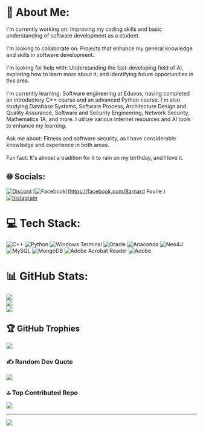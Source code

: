 # 💫 About Me:
I'm currently working on: Improving my coding skills and basic understanding of software development as a student.<br><br>I'm looking to collaborate on: Projects that enhance my general knowledge and skills in software development.<br><br>I'm looking for help with: Understanding the fast-developing field of AI, exploring how to learn more about it, and identifying future opportunities in this area.<br><br>I'm currently learning: Software engineering at Eduvos, having completed an introductory C++ course and an advanced Python course. I'm also studying Database Systems, Software Process, Architecture Design and Quality Assurance, Software and Security Engineering, Network Security, Mathematics 1A, and more. I utilize various internet resources and AI tools to enhance my learning.<br><br>Ask me about: Fitness and software security, as I have considerable knowledge and experience in both areas.<br><br>Fun fact: It's almost a tradition for it to rain on my birthday, and I love it.


## 🌐 Socials:
[![Discord](https://img.shields.io/badge/Discord-%237289DA.svg?logo=discord&logoColor=white)](https://discord.gg/CheeseHutt) [![Facebook](https://img.shields.io/badge/Facebook-%231877F2.svg?logo=Facebook&logoColor=white)](https://facebook.com/Barnard Fourie ) [![Instagram](https://img.shields.io/badge/Instagram-%23E4405F.svg?logo=Instagram&logoColor=white)](https://instagram.com/cheesehutt) 

# 💻 Tech Stack:
![C++](https://img.shields.io/badge/c++-%2300599C.svg?style=for-the-badge&logo=c%2B%2B&logoColor=white) ![Python](https://img.shields.io/badge/python-3670A0?style=for-the-badge&logo=python&logoColor=ffdd54) ![Windows Terminal](https://img.shields.io/badge/Windows%20Terminal-%234D4D4D.svg?style=for-the-badge&logo=windows-terminal&logoColor=white) ![Oracle](https://img.shields.io/badge/Oracle-F80000?style=for-the-badge&logo=oracle&logoColor=white) ![Anaconda](https://img.shields.io/badge/Anaconda-%2344A833.svg?style=for-the-badge&logo=anaconda&logoColor=white) ![Neo4J](https://img.shields.io/badge/Neo4j-008CC1?style=for-the-badge&logo=neo4j&logoColor=white) ![MySQL](https://img.shields.io/badge/mysql-4479A1.svg?style=for-the-badge&logo=mysql&logoColor=white) ![MongoDB](https://img.shields.io/badge/MongoDB-%234ea94b.svg?style=for-the-badge&logo=mongodb&logoColor=white) ![Adobe Acrobat Reader](https://img.shields.io/badge/Adobe%20Acrobat%20Reader-EC1C24.svg?style=for-the-badge&logo=Adobe%20Acrobat%20Reader&logoColor=white) ![Adobe](https://img.shields.io/badge/adobe-%23FF0000.svg?style=for-the-badge&logo=adobe&logoColor=white)
# 📊 GitHub Stats:
![](https://github-readme-stats.vercel.app/api?username=BarnardF&theme=dark&hide_border=false&include_all_commits=false&count_private=false)<br/>
![](https://github-readme-streak-stats.herokuapp.com/?user=BarnardF&theme=dark&hide_border=false)<br/>
![](https://github-readme-stats.vercel.app/api/top-langs/?username=BarnardF&theme=dark&hide_border=false&include_all_commits=false&count_private=false&layout=compact)

## 🏆 GitHub Trophies
![](https://github-profile-trophy.vercel.app/?username=BarnardF&theme=radical&no-frame=true&no-bg=false&margin-w=4)

### ✍️ Random Dev Quote
![](https://quotes-github-readme.vercel.app/api?type=horizontal&theme=radical)

### 🔝 Top Contributed Repo
![](https://github-contributor-stats.vercel.app/api?username=BarnardF&limit=5&theme=dark&combine_all_yearly_contributions=true)

---
[![](https://visitcount.itsvg.in/api?id=BarnardF&icon=10&color=10)](https://visitcount.itsvg.in)

<!-- Proudly created with GPRM ( https://gprm.itsvg.in ) -->
